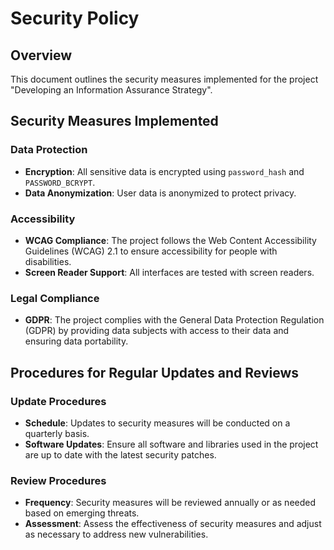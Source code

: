 # Security Policy

## Overview

This document outlines the security measures implemented for the project "Developing an Information Assurance Strategy".

## Security Measures Implemented

### Data Protection

- **Encryption**: All sensitive data is encrypted using `password_hash` and `PASSWORD_BCRYPT`.
- **Data Anonymization**: User data is anonymized to protect privacy.

### Accessibility

- **WCAG Compliance**: The project follows the Web Content Accessibility Guidelines (WCAG) 2.1 to ensure accessibility for people with disabilities.
- **Screen Reader Support**: All interfaces are tested with screen readers.

### Legal Compliance

- **GDPR**: The project complies with the General Data Protection Regulation (GDPR) by providing data subjects with access to their data and ensuring data portability.

## Procedures for Regular Updates and Reviews

### Update Procedures

- **Schedule**: Updates to security measures will be conducted on a quarterly basis.
- **Software Updates**: Ensure all software and libraries used in the project are up to date with the latest security patches.

### Review Procedures

- **Frequency**: Security measures will be reviewed annually or as needed based on emerging threats.
- **Assessment**: Assess the effectiveness of security measures and adjust as necessary to address new vulnerabilities.
